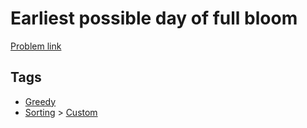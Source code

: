 # Earliest possible day of full bloom

[Problem link](https://leetcode.com/problems/earliest-possible-day-of-full-bloom/)

## Tags

* [Greedy](/README.md#Greedy)
* [Sorting](/README.md#Sorting) > [Custom](/README.md#Sorting-Custom)
